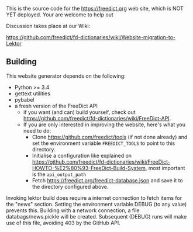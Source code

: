 This is the source code for the <https://freedict.org> web site, which is NOT
YET deployed. Your are welcome to help out

Discussion takes place at our Wiki:

https://github.com/freedict/fd-dictionaries/wiki/Website-migration-to-Lektor

Building
--------

This website generator depends on the following:

-   Python >= 3.4
-   gettext utilities
-   pybabel
-   a fresh version of the FreeDict API
    -   if you want (and can) build yourself, check out
        <https://github.com/freedict/fd-dictionaries/wiki/FreeDict-API>.
    -   If you are only interested in improving the website, here's what you
        need to do:
        -   Clone <https://github.com/freedict/tools> (if not done already) and
            set the environment variable `FREEDICT_TOOLS` to point to this
            directory.
        -   Initialise a configuration like explained on
            <https://github.com/freedict/fd-dictionaries/wiki/FreeDict-HOWTO-%E2%80%93-FreeDict-Build-System>,
            most important is the `api_output_path`
        -   Fetch <https://freedict.org/freedict-database.json> and save it to
            the directory configured above.

Invoking lektor build does require a internet connection to fetch items for the
"news" section. Setting the environment variable DEBUG (to any value) prevents
this. Building with a network connection, a file databags/news.pickle will be
created. Subsequent (DEBUG) runs will make use of this file, avoiding 403 by the
GitHub API.

